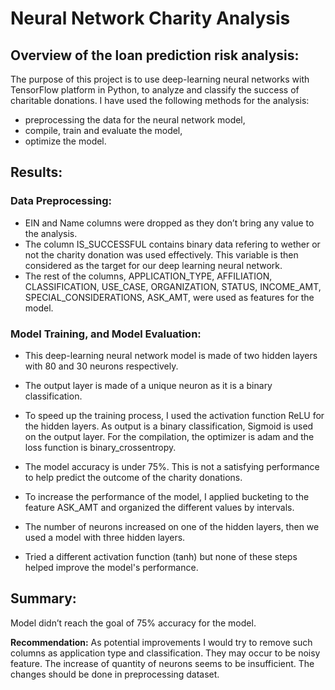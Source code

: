 # Neural Network Charity Analysis
## Overview of the loan prediction risk analysis:
The purpose of this project is to use deep-learning neural networks with TensorFlow platform in Python, to analyze and classify the success of charitable donations.
I have used the following methods for the analysis:
* preprocessing the data for the neural network model,
* compile, train and evaluate the model,
* optimize the model.

## Results:
### Data Preprocessing:
* EIN and Name columns were dropped as they don’t bring any value to the analysis.
* The column IS_SUCCESSFUL contains binary data refering to wether or not the charity donation was used effectively. This variable is then considered as the target for our deep learning neural network.
* The rest of the columns, APPLICATION_TYPE, AFFILIATION, CLASSIFICATION, USE_CASE, ORGANIZATION, STATUS, INCOME_AMT, SPECIAL_CONSIDERATIONS, ASK_AMT, were used as features for the model.
### Model Training, and Model Evaluation:
* This deep-learning neural network model is made of two hidden layers with 80 and 30 neurons respectively.
* The output layer is made of a unique neuron as it is a binary classification.
* To speed up the training process, I used the activation function ReLU for the hidden layers. As output is a binary classification, Sigmoid is used on the output layer.
For the compilation, the optimizer is adam and the loss function is binary_crossentropy.
* The model accuracy is under 75%. This is not a satisfying performance to help predict the outcome of the charity donations.
* To increase the performance of the model, I applied bucketing to the feature ASK_AMT and organized the different values by intervals.
* The number of neurons increased on one of the hidden layers, then we used a model with three hidden layers.

 * Tried a different activation function (tanh) but none of these steps helped improve the model's performance.
## Summary:
Model didn’t reach the goal of 75% accuracy for the model.

**Recommendation:**
As potential improvements I would try to remove such columns as application type and classification. They may occur to be noisy feature. The increase of quantity of neurons seems to be insufficient. The changes should be done in preprocessing dataset.


